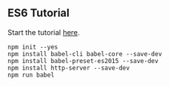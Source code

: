 ## ES6 Tutorial

Start the tutorial [here](http://ccoenraets.github.io/es6-tutorial).

```
npm init --yes
npm install babel-cli babel-core --save-dev
npm install babel-preset-es2015 --save-dev
npm install http-server --save-dev
npm run babel
```
